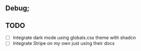 ## Debug;

## TODO
- [ ] Integrate dark mode using globals.css theme with shadcn
- [ ] Integrate Stripe on my own just using their docs